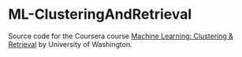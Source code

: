 # ML-ClusteringAndRetrieval

Source code for the Coursera course [Machine Learning: Clustering & Retrieval](https://www.coursera.org/learn/ml-clustering-and-retrieval/home/welcome) 
by University of Washington.
